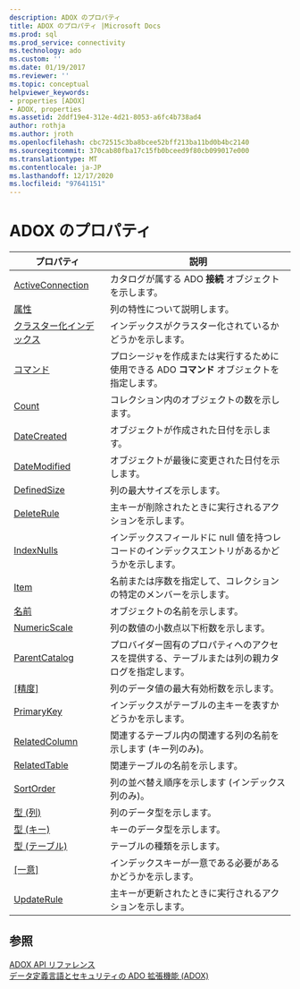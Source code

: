 ```yaml
---
description: ADOX のプロパティ
title: ADOX のプロパティ |Microsoft Docs
ms.prod: sql
ms.prod_service: connectivity
ms.technology: ado
ms.custom: ''
ms.date: 01/19/2017
ms.reviewer: ''
ms.topic: conceptual
helpviewer_keywords:
- properties [ADOX]
- ADOX, properties
ms.assetid: 2ddf19e4-312e-4d21-8053-a6fc4b738ad4
author: rothja
ms.author: jroth
ms.openlocfilehash: cbc72515c3ba8bcee52bff213ba11bd0b4bc2140
ms.sourcegitcommit: 370cab80fba17c15fb0bceed9f80cb099017e000
ms.translationtype: MT
ms.contentlocale: ja-JP
ms.lasthandoff: 12/17/2020
ms.locfileid: "97641151"
---
```

# <a name="adox-properties"></a>ADOX のプロパティ

|プロパティ|説明|  
|-|-|  
|[ActiveConnection](./activeconnection-property-adox.md)|カタログが属する ADO **接続** オブジェクトを示します。|  
|[属性](./attributes-property-adox.md)|列の特性について説明します。|  
|[クラスター化インデックス](./clustered-property-adox.md)|インデックスがクラスター化されているかどうかを示します。|  
|[コマンド](./command-property-adox.md)|プロシージャを作成または実行するために使用できる ADO **コマンド** オブジェクトを指定します。|  
|[Count](../ado-api/count-property-ado.md)|コレクション内のオブジェクトの数を示します。|  
|[DateCreated](./datecreated-property-adox.md)|オブジェクトが作成された日付を示します。|  
|[DateModified](./datemodified-property-adox.md)|オブジェクトが最後に変更された日付を示します。|  
|[DefinedSize](./definedsize-property-adox.md)|列の最大サイズを示します。|  
|[DeleteRule](./deleterule-property-adox.md)|主キーが削除されたときに実行されるアクションを示します。|  
|[IndexNulls](./indexnulls-property-adox.md)|インデックスフィールドに null 値を持つレコードのインデックスエントリがあるかどうかを示します。|  
|[Item](../ado-api/item-property-ado.md)|名前または序数を指定して、コレクションの特定のメンバーを示します。|  
|[名前](./name-property-adox.md)|オブジェクトの名前を示します。|  
|[NumericScale](./numericscale-property-adox.md)|列の数値の小数点以下桁数を示します。|  
|[ParentCatalog](./parentcatalog-property-adox.md)|プロバイダー固有のプロパティへのアクセスを提供する、テーブルまたは列の親カタログを指定します。|  
|[[精度]](./precision-property-adox.md)|列のデータ値の最大有効桁数を示します。|  
|[PrimaryKey](./primarykey-property-adox.md)|インデックスがテーブルの主キーを表すかどうかを示します。|  
|[RelatedColumn](./relatedcolumn-property-adox.md)|関連するテーブル内の関連する列の名前を示します (キー列のみ)。|  
|[RelatedTable](./relatedtable-property-adox.md)|関連テーブルの名前を示します。|  
|[SortOrder](./sortorder-property-adox.md)|列の並べ替え順序を示します (インデックス列のみ)。|  
|[型 (列)](./type-property-column-adox.md)|列のデータ型を示します。|  
|[型 (キー)](./type-property-key-adox.md)|キーのデータ型を示します。|  
|[型 (テーブル)](./type-property-table-adox.md)|テーブルの種類を示します。|  
|[[一意]](./unique-property-adox.md)|インデックスキーが一意である必要があるかどうかを示します。|  
|[UpdateRule](./updaterule-property-adox.md)|主キーが更新されたときに実行されるアクションを示します。|  
  
## <a name="see-also"></a>参照  
 [ADOX API リファレンス](./adox-object-model.md)   
 [データ定義言語とセキュリティの ADO 拡張機能 (ADOX)](../../guide/extensions/ado-extensions-for-data-definition-language-and-security-adox.md)